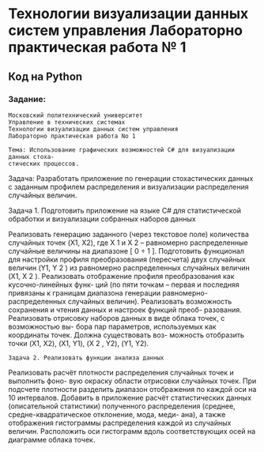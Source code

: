 # Технологии визуализации данных систем управления Лабораторно практическая работа № 1
## Код на Python
### Задание:

```
Московский политехнический университет
Управление в технических системах
Технологии визуализации данных систем управления
Лабораторно практическая работа No 1
```
```
Тема: Использование графических возможностей C# для визуализации данных стоха-
стических процессов.
```
Задача: Разработать приложение по генерации стохастических данных с заданным
профилем распределения и визуализации распределения случайных величин.

Задача 1. Подготовить приложение на языке C# для статистической обработки и
визуализации собранных наборов данных

Реализовать генерацию заданного (через текстовое поле) количества случайных
точек (X1, X2), где X 1 и X 2 – равномерно распределенные случайные величины на
диапазоне [ 0 ÷ 1 ].
Подготовить функционал для настройки профиля преобразования (пересчета) двух
случайных величин (Y1, Y 2 ) из равномерно распределенных случайных величин (X1,
X 2 ). Реализовать отображение профиля преобразования как кусочно-линейных функ-
ций (по пяти точкам – первая и последняя привязаны к границам диапазона генерации
равномерно-распределенных случайных величин).
Реализовать возможность сохранения и чтения данных и настроек функций преоб-
разования.
Реализовать отрисовку наборов данных в виде облака точек, с возможностью вы-
бора пар параметров, используемых как координаты точек. Должна существовать воз-
можность отобразить точки (X1, X2), (X1, Y1), (X 2 , Y2), (Y1, Y2).

```
Задача 2. Реализовать функции анализа данных
```
Реализовать расчёт плотности распределения случайных точек и выполнить фоно-
вую окраску области отрисовки случайных точек. При подсчете плотности разделить
диапазон отображения по каждой оси на 10 интервалов.
Добавить в приложение расчёт статистических данных (описательной статистики)
полученного распределения (среднее, средне-квадратическое отклонение, мода, меди-
ана), а также отображения гистограммы распределения каждой из случайных величин.
Расположить оси гистограмм вдоль соответствующих осей на диаграмме облака точек.
